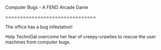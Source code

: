 Computer Bugs - A FEND Arcade Game

===============================

The office has a bug infestation!

Help TechniGal overcome her fear of creepy-crawlies to rescue the user machines from computer bugs.



